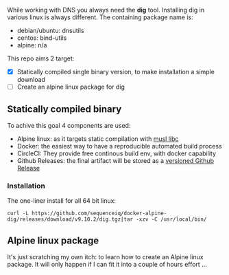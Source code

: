 While working with DNS you always need the **dig** tool. Installing dig in various linux 
is always different. The containing package name is:

- debian/ubuntu: dnsutils
- centos: bind-utils
- alpine: n/a

This repo aims 2 target:

- [x] Statically compiled single binary version, to make installation a simple download
- [ ] Create an alpine linux package for dig

## Statically compiled binary

To achive this goal 4 components are used:

- Alpine linux: as it targets static compilation with [musl libc](http://www.musl-libc.org)
- Docker: the easiest way to have a reproducible automated build process
- CircleCI: They provide free continous build env, with docker capability
- Github Releases: the final artifact will be stored as a [versioned Github Release](https://github.com/sequenceiq/docker-alpine-dig/releases/tag/v9.10.2)


### Installation

The one-liner install for all 64 bit linux:
```
curl -L https://github.com/sequenceiq/docker-alpine-dig/releases/download/v9.10.2/dig.tgz|tar -xzv -C /usr/local/bin/
```

## Alpine linux package

It's just scratching my own itch: to learn how to create an Alpine linux package.
It will only happen if I can fit it into a couple of hours effort ...
